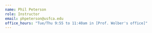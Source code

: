 ```yaml
---
name: Phil Peterson
role: Instructor
email: phpeterson@usfca.edu
office_hours: "Tue/Thu 9:55 to 11:40am in [Prof. Wolber's office]"
---
```

